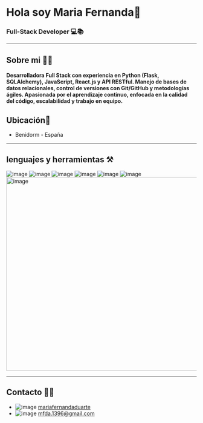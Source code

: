 # Hola soy Maria Fernanda👋
### Full-Stack Developer 💻📚 
---
## Sobre mi 🙆‍♀️
#### Desarrolladora Full Stack con experiencia en Python (Flask, SQLAlchemy), JavaScript, React.js y API RESTful. Manejo de bases de datos relacionales, control de versiones con Git/GitHub y metodologías ágiles. Apasionada por el aprendizaje continuo, enfocada en la calidad del código, escalabilidad y trabajo en equipo. 
## Ubicación📍
- Benidorm - España  
---
## lenguajes y herramientas ⚒️
![image](https://github.com/user-attachments/assets/961863d2-a3f8-4fec-93fb-b0ba9b8d66a2)
![image](https://github.com/user-attachments/assets/b3989e8e-7f79-4948-a904-beabe0daa397)
![image](https://github.com/user-attachments/assets/275e9995-75bb-4c17-815e-afa57db0dd7c)
![image](https://github.com/user-attachments/assets/7a4c3ec6-e11d-40a4-8e54-ae8e33303b58) 
![image](https://github.com/user-attachments/assets/6865dfb8-e5ee-4f7f-885c-7b1a21175320)
![image](https://github.com/user-attachments/assets/780eb263-53f3-42d1-bfa8-a4c9e87bf0c2)
<img width="512" height="512" alt="image" src="https://github.com/user-attachments/assets/336f0dcc-c9fe-43e0-ad49-a1066c533bcc" />











---
## Contacto 👩‍💻
- ![image](https://github.com/user-attachments/assets/c66fa0d3-7829-4ba8-9ea8-5d6ba5c1859a) [mariafernandaduarte](https://www.linkedin.com/in/maria-fernanda-duarte-037019357/)
- ![image](https://github.com/user-attachments/assets/7b266e36-a498-461f-a54c-af8e6df81ad7)  [mfda.1396@gmail.com](mailto:mfda.1396@gmail.com)



<!--
**mduarte1996/mduarte1996** is a ✨ _special_ ✨ repository because its `README.md` (this file) appears on your GitHub profile.

Here are some ideas to get you started:

- 🔭 I’m currently working on ...
- 🌱 I’m currently learning ...
- 👯 I’m looking to collaborate on ...
- 🤔 I’m looking for help with ...
- 💬 Ask me about ...
- 📫 How to reach me: ...
- 😄 Pronouns: ...
- ⚡ Fun fact: ...
-->
